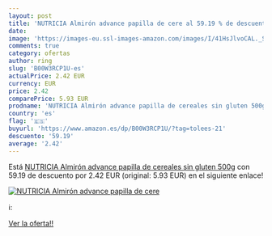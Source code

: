 ```yaml
---
layout: post
title: 'NUTRICIA Almirón advance papilla de cere al 59.19 % de descuento'
date: 
image: 'https://images-eu.ssl-images-amazon.com/images/I/41HsJlvoCAL._SL200_.jpg'
comments: true
category: ofertas
author: ring
slug: 'B00W3RCP1U-es'
actualPrice: 2.42 EUR
currency: EUR
price: 2.42
comparePrice: 5.93 EUR
prodname: 'NUTRICIA Almirón advance papilla de cereales sin gluten 500g'
country: 'es'
flag: '🇪🇸'
buyurl: 'https://www.amazon.es/dp/B00W3RCP1U/?tag=tolees-21'
descuento: '59.19'
average: '2.42'
---
```


Está [NUTRICIA Almirón advance papilla de cereales sin gluten 500g](https://www.amazon.es/dp/B00W3RCP1U/?tag=tolees-21) con 59.19 de descuento por 2.42 EUR (original: 5.93 EUR) en el siguiente enlace!

[![NUTRICIA Almirón advance papilla de cere](https://images-eu.ssl-images-amazon.com/images/I/41HsJlvoCAL._SL200_.jpg)](https://www.amazon.es/dp/B00W3RCP1U/?tag=tolees-21)

ℹ️:


[Ver la oferta!!](https://www.amazon.es/dp/B00W3RCP1U/?tag=tolees-21)

